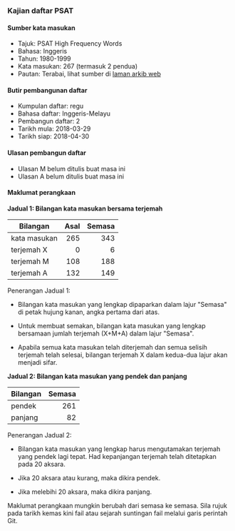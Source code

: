---
---

### Kajian daftar PSAT

#### Sumber kata masukan

* Tajuk: PSAT High Frequency Words
* Bahasa: Inggeris
* Tahun: 1980-1999
* Kata masukan: 267 (termasuk 2 pendua)
* Pautan: Terabai, lihat sumber di [laman arkib web][a]

#### Butir pembangunan daftar

* Kumpulan daftar: regu
* Bahasa daftar: Inggeris-Melayu
* Pembangun daftar: 2
* Tarikh mula: 2018-03-29
* Tarikh siap: 2018-04-30

#### Ulasan pembangun daftar

* Ulasan M belum ditulis buat masa ini
* Ulasan A belum ditulis buat masa ini

#### Maklumat perangkaan

**Jadual 1: Bilangan kata masukan bersama terjemah**

| Bilangan     | Asal    | Semasa  |
| ------------ | -------:| -------:|
| kata masukan | 265     | 343     |
| terjemah X   | 0       | 6       |
| terjemah M   | 108     | 188     |
| terjemah A   | 132     | 149     |

Penerangan Jadual 1:

* Bilangan kata masukan yang lengkap dipaparkan dalam lajur
"Semasa" di petak hujung kanan, angka pertama dari atas.

* Untuk membuat semakan, bilangan kata masukan yang lengkap
bersamaan jumlah terjemah (X+M+A) dalam lajur "Semasa".

* Apabila semua kata masukan telah diterjemah dan semua
selisih terjemah telah selesai, bilangan terjemah X dalam
kedua-dua lajur akan menjadi sifar.

**Jadual 2: Bilangan kata masukan yang pendek dan panjang**

| Bilangan | Semasa  |
| -------- | -------:|
| pendek   | 261     |
| panjang  | 82      |

Penerangan Jadual 2:

* Bilangan kata masukan yang lengkap harus mengutamakan
terjemah yang pendek lagi tepat. Had kepanjangan terjemah
telah ditetapkan pada 20 aksara.

* Jika 20 aksara atau kurang, maka dikira pendek.

* Jika melebihi 20 aksara, maka dikira panjang.

Maklumat perangkaan mungkin berubah dari semasa ke semasa.
Sila rujuk pada tarikh kemas kini fail atau sejarah
suntingan fail melalui garis perintah Git.

  [a]: https://web.archive.org/web/20170427204836/http://cabrinihigh.com/academics/psatwords

